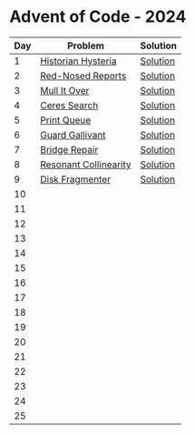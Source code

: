 # Advent of Code - 2024

| Day | Problem                                                      | Solution                                          |
| --- | ------------------------------------------------------------ | ------------------------------------------------- |
| 1   | [Historian Hysteria](./1-historian-hysteria/README.md)       | [Solution](./1-historian-hysteria/solution.js)    |
| 2   | [Red-Nosed Reports](./2-red-nosed-reports/README.md)         | [Solution](./2-red-nosed-reports/solution.js)     |
| 3   | [Mull It Over](./3-mull-it-over/README.md)                   | [Solution](./3-mull-it-over/solution.js)          |
| 4   | [Ceres Search](./4-ceres-search/README.md)                   | [Solution](./4-ceres-search/solution.js)          |
| 5   | [Print Queue](./5-print-queue/README.md)                     | [Solution](./5-print-queue/solution.js)           |
| 6   | [Guard Gallivant](./6-guard-gallivant/README.md)             | [Solution](./6-guard-gallivant/solution.js)       |
| 7   | [Bridge Repair](./7-bridge-repair/README.md)                 | [Solution](./7-bridge-repair/solution.js)         |
| 8   | [Resonant Collinearity](./8-resonant-collinearity/README.md) | [Solution](./8-resonant-collinearity/solution.js) |
| 9   | [Disk Fragmenter](./9-disk-fragmenter/README.md)             | [Solution](./9-disk-fragmenter/solution.js)       |
| 10  |                                                              |                                                   |
| 11  |                                                              |                                                   |
| 12  |                                                              |                                                   |
| 13  |                                                              |                                                   |
| 14  |                                                              |                                                   |
| 15  |                                                              |                                                   |
| 16  |                                                              |                                                   |
| 17  |                                                              |                                                   |
| 18  |                                                              |                                                   |
| 19  |                                                              |                                                   |
| 20  |                                                              |                                                   |
| 21  |                                                              |                                                   |
| 22  |                                                              |                                                   |
| 23  |                                                              |                                                   |
| 24  |                                                              |                                                   |
| 25  |                                                              |                                                   |
